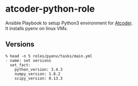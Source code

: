 # atcoder-python-role

Ansible Playbook to setup Python3 environment for [Atcoder](https://atcoder.jp).  
It installs pyenv on linux VMs.  

## Versions

```
% head -n 5 roles/pyenv/tasks/main.yml
- name: set versions
  set_fact:
    python_version: 3.4.3
    numpy_version: 1.8.2
    scipy_version: 0.13.3
```
